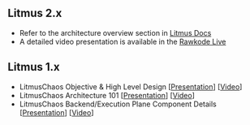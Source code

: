 ## Litmus 2.x 

- Refer to the architecture overview section in [Litmus Docs](https://docs.litmuschaos.io/docs/architecture/overview/) 
- A detailed video presentation is available in the [Rawkode Live](https://www.youtube.com/watch?v=D0t3emVLLko)

## Litmus 1.x 

- LitmusChaos Objective & High Level Design [[Presentation](https://docs.google.com/presentation/d/1QpiUWbUadtwAXkEn_LesteYxNNGPeSC-c4WxIuMfMS0/edit?ts=5f0b5801#slide=id.g25ca91f87f_0_0)] [[Video](https://www.youtube.com/watch?v=ep6yxp_23Bk&list=PLmM1fgu30seVGFyNIEyDgAq6KnzgW2p3m&index=2&t=13s)]
- LitmusChaos Architecture 101 [[Presentation](https://docs.google.com/presentation/d/1Cmjjh0Cii9BfT03VKHArL9GuWFUCc-dBVhNWWqeOZds/edit?usp=sharing)] [[Video](https://www.youtube.com/watch?v=L38gBn8eEHw&list=PLmM1fgu30seVGFyNIEyDgAq6KnzgW2p3m&index=3&t=6s)]
- LitmusChaos Backend/Execution Plane Component Details [[Presentation](https://docs.google.com/presentation/d/1N9IOaWfurL-HUXnPMiXjpsndOJf2TW9xdKn2lV-rmaQ/edit#slide=id.g8ff94e063d_0_1)] [[Video](https://www.youtube.com/watch?v=yhWgzN90SME&list=PLmM1fgu30seVGFyNIEyDgAq6KnzgW2p3m&index=5&t=3674s)]
